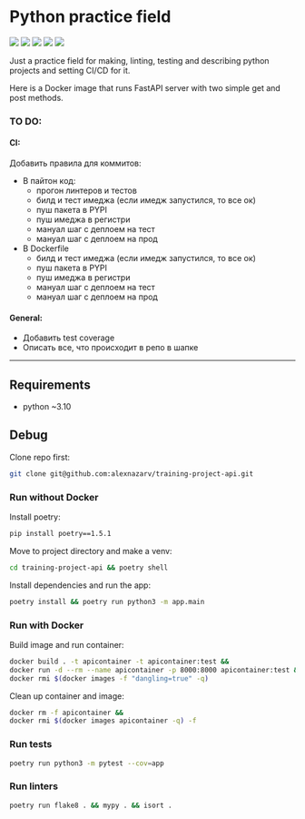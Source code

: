 # Python practice field

<p align="left">
<a>
  <img src=https://img.shields.io/badge/python-~3.10-green>
</a>
<a>
  <img src=https://img.shields.io/badge/poetry-1.5.1-green>
</a>
<a>
  <img src=https://img.shields.io/badge/style-wemake-000000.svg>
</a>
<a>
  <img src=https://github.com/alexnazarv/training-project-api/actions/workflows/ci.yml/badge.svg>
</a>
<a>
  <img src=https://img.shields.io/badge/pre--commit-enabled-brightgreen?logo=pre-commit>
</a>
</p>

Just a practice field for making, linting, testing and describing python projects and setting CI/CD for it.

Here is a Docker image that runs FastAPI server with two simple get and post methods.

### TO DO:

#### CI:
Добавить правила для коммитов:
* В пайтон код:
  * прогон линтеров и тестов
  * билд и тест имеджа (если имедж запустился, то все ок)
  * пуш пакета в PYPI
  * пуш имеджа в регистри
  * мануал шаг с деплоем на тест
  * мануал шаг с деплоем на прод
* В Dockerfile
  * билд и тест имеджа (если имедж запустился, то все ок)
  * пуш пакета в PYPI
  * пуш имеджа в регистри
  * мануал шаг с деплоем на тест
  * мануал шаг с деплоем на прод

#### General:
* Добавить test coverage
* Описать все, что происходит в репо в шапке
***

## Requirements
* python ~3.10

## Debug
Clone repo first:
```bash
git clone git@github.com:alexnazarv/training-project-api.git
```

### Run without Docker
Install poetry:
```bash
pip install poetry==1.5.1
```

Move to project directory and make a venv:
```bash
cd training-project-api && poetry shell
```

Install dependencies and run the app:
```bash
poetry install && poetry run python3 -m app.main
```

### Run with Docker
Build image and run container:
```bash
docker build . -t apicontainer -t apicontainer:test &&
docker run -d --rm --name apicontainer -p 8000:8000 apicontainer:test &&
docker rmi $(docker images -f "dangling=true" -q)
```

Clean up container and image:
```bash
docker rm -f apicontainer &&
docker rmi $(docker images apicontainer -q) -f
```

### Run tests
```bash
poetry run python3 -m pytest --cov=app
```

### Run linters
```bash
poetry run flake8 . && mypy . && isort .
```
